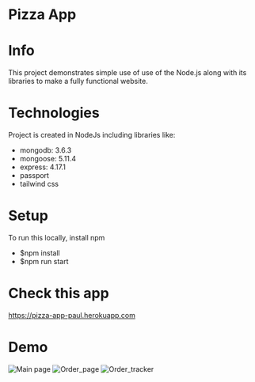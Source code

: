 # Pizza App
# Info
This project demonstrates simple use of use of the Node.js along with its libraries to make a fully functional website.
# Technologies
Project is created in NodeJs including libraries like:
* mongodb: 3.6.3
* mongoose: 5.11.4
* express: 4.17.1
* passport
* tailwind css
# Setup
To run this locally, install npm
* $npm install
* $npm run start
# Check this app
https://pizza-app-paul.herokuapp.com
# Demo
![Main page](https://user-images.githubusercontent.com/86964094/127667546-afd58c17-e99d-4249-ac00-a144232b6514.JPG)
![Order_page](https://user-images.githubusercontent.com/86964094/127667551-1a25418a-e803-440e-9517-ba4230c3a749.JPG)
![Order_tracker](https://user-images.githubusercontent.com/86964094/127667553-c7609882-ffd6-4468-a4b7-35ee66e1f7db.JPG)

